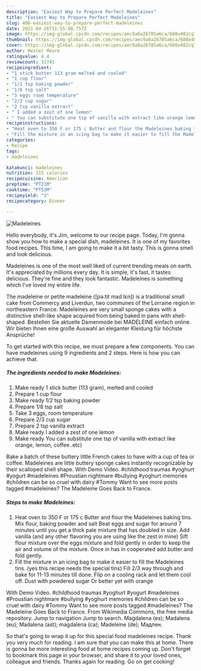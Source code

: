 ```yaml
---
description: "Easiest Way to Prepare Perfect Madeleines"
title: "Easiest Way to Prepare Perfect Madeleines"
slug: 406-easiest-way-to-prepare-perfect-madeleines
date: 2021-04-26T11:55:08.757Z
image: https://img-global.cpcdn.com/recipes/aec9a8a26785a6ca/680x482cq70/madeleines-recipe-main-photo.jpg
thumbnail: https://img-global.cpcdn.com/recipes/aec9a8a26785a6ca/680x482cq70/madeleines-recipe-main-photo.jpg
cover: https://img-global.cpcdn.com/recipes/aec9a8a26785a6ca/680x482cq70/madeleines-recipe-main-photo.jpg
author: Hester Moore
ratingvalue: 4.4
reviewcount: 31741
recipeingredient:
- "1 stick butter 113 gram melted and cooled"
- "1 cup flour"
- "1/2 tsp baking powder"
- "1/8 tsp salt"
- "3 eggs room temperature"
- "2/3 cup sugar"
- "2 tsp vanilla extract"
- " I added a zest of one lemon"
- " You can substitute one tsp of vanilla with extract like orange lemon coffeeetc"
recipeinstructions:
- "Heat oven to 350 F or 175 c Butter and flour the Madeleines baking tins. Mix flour, baking powder and salt Beat eggs and sugar for around 7 minutes until you get a thick pale mixture that has doubled in size. Add vanilla (and any other flavoring you are using like the zest in mine) Sift flour mixture over the eggs mixture and fold gently in order to keep the air and volume of the mixture. Once in has in cooperated add butter and fold gently."
- "Fill the mixture in an icing bag to make it easier to fill the Madeleines tins. (yes this recipe needs the special tins) Fill 2/3 way through and bake for 11-13 minutes till done. Flip on a cooling rack and let them cool off. Dust with powdered sugar Or better yet with orange"
categories:
- Recipe
tags:
- madeleines

katakunci: madeleines 
nutrition: 115 calories
recipecuisine: American
preptime: "PT21M"
cooktime: "PT53M"
recipeyield: "3"
recipecategory: Dinner

---
```



![Madeleines](https://img-global.cpcdn.com/recipes/aec9a8a26785a6ca/680x482cq70/madeleines-recipe-main-photo.jpg)

Hello everybody, it's Jim, welcome to our recipe page. Today, I'm gonna show you how to make a special dish, madeleines. It is one of my favorites food recipes. This time, I am going to make it a bit tasty. This is gonna smell and look delicious.

Madeleines is one of the most well liked of current trending meals on earth. It's appreciated by millions every day. It is simple, it's fast, it tastes delicious. They're fine and they look fantastic. Madeleines is something which I've loved my entire life.

The madeleine or petite madeleine ([pə.tit mad.lɛn]) is a traditional small cake from Commercy and Liverdun, two communes of the Lorraine region in northeastern France. Madeleines are very small sponge cakes with a distinctive shell-like shape acquired from being baked in pans with shell-shaped. Bestellen Sie aktuelle Damenmode bei MADELEINE einfach online. Wir bieten Ihnen eine große Auswahl an eleganter Kleidung für höchste Ansprüche!


To get started with this recipe, we must prepare a few components. You can have madeleines using 9 ingredients and 2 steps. Here is how you can achieve that.

<!--inarticleads1-->

##### The ingredients needed to make Madeleines:

1. Make ready 1 stick butter (113 gram), melted and cooled
1. Prepare 1 cup flour
1. Make ready 1/2 tsp baking powder
1. Prepare 1/8 tsp salt
1. Take 3 eggs, room temperature
1. Prepare 2/3 cup sugar
1. Prepare 2 tsp vanilla extract
1. Make ready  I added a zest of one lemon
1. Make ready  You can substitute one tsp of vanilla with extract like orange, lemon, coffee..etc)


Bake a batch of these buttery little French cakes to have with a cup of tea or coffee. Madeleines are little buttery sponge cakes instantly recognizable by their scalloped shell shape. With Demo Video. #childhood traumas #yoghurt #yogurt #madeleines #Proustian nightmare #bullying #yoghurt memories #children can be so cruel with dairy #Tommy Want to see more posts tagged #madeleines? The Madeleine Goes Back to France. 

<!--inarticleads2-->

##### Steps to make Madeleines:

1. Heat oven to 350 F or 175 c Butter and flour the Madeleines baking tins. Mix flour, baking powder and salt Beat eggs and sugar for around 7 minutes until you get a thick pale mixture that has doubled in size. Add vanilla (and any other flavoring you are using like the zest in mine) Sift flour mixture over the eggs mixture and fold gently in order to keep the air and volume of the mixture. Once in has in cooperated add butter and fold gently.
1. Fill the mixture in an icing bag to make it easier to fill the Madeleines tins. (yes this recipe needs the special tins) Fill 2/3 way through and bake for 11-13 minutes till done. Flip on a cooling rack and let them cool off. Dust with powdered sugar Or better yet with orange


With Demo Video. #childhood traumas #yoghurt #yogurt #madeleines #Proustian nightmare #bullying #yoghurt memories #children can be so cruel with dairy #Tommy Want to see more posts tagged #madeleines? The Madeleine Goes Back to France. From Wikimedia Commons, the free media repository. Jump to navigation Jump to search. Magdalena (es); Madalena (eu); Madalena (ast); magdalena (ca); Madeleine (de); Мадлен. 

So that's going to wrap it up for this special food madeleines recipe. Thank you very much for reading. I am sure that you can make this at home. There is gonna be more interesting food at home recipes coming up. Don't forget to bookmark this page in your browser, and share it to your loved ones, colleague and friends. Thanks again for reading. Go on get cooking!
